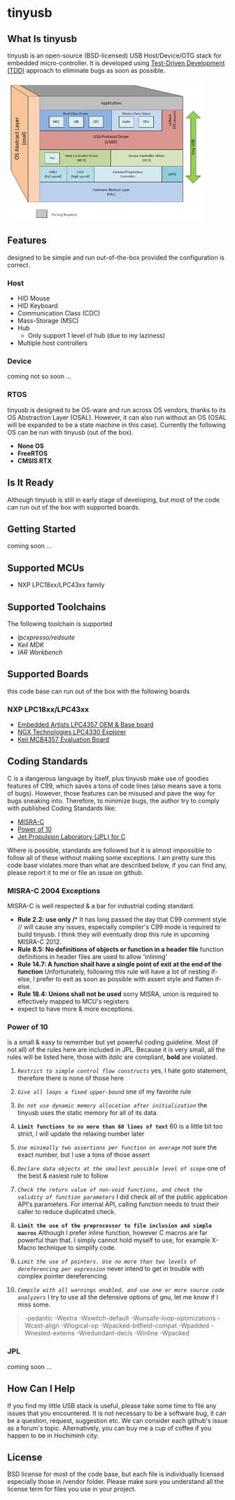 # tinyusb #

## What Is tinyusb ##

tinyusb is an open-source (BSD-licensed) USB Host/Device/OTG stack for embedded micro-controller. It is developed using [Test-Driven Development (TDD)](tests/readme.md) approach to eliminate bugs as soon as possible.

![tinyusb diagram](/docs/images/what_is_tinyusb.png)

## Features ##

designed to be simple and run out-of-the-box provided the configuration is correct.

### Host ###

- HID Mouse
- HID Keyboard
- Communication Class (CDC)
- Mass-Storage (MSC)
- Hub
    - Only support 1 level of hub (due to my laziness)
- Multiple host controllers

### Device ###

coming not so soon ...

### RTOS ###

tinyusb is designed to be OS-ware and run across OS vendors, thanks to its OS Abstraction Layer (OSAL). However, it can also run without an OS (OSAL will be expanded to be a state machine in this case). Currently the following OS can be run with tinyusb (out of the box).

- **None OS**
- **FreeRTOS**
- **CMSIS RTX**

## Is It Ready ##

Although tinyusb is still in early stage of developing, but most of the code can run out of the box with supported boards.

## Getting Started ##

coming soon ...

## Supported MCUs ##

- NXP LPC18xx/LPC43xx family

## Supported Toolchains ##

The following toolchain is supported

- *lpcxpresso/redsuite*
- *Keil MDK*
- *IAR Workbench*

## Supported Boards ##

this code base can run out of the box with the following boards

### NXP LPC18xx/LPC43xx ###

- [Embedded Artists LPC4357 OEM & Base board](http://www.embeddedartists.com/products/kits/lpc4357_kit.php)
- [NGX Technologies LPC4330 Explorer](http://shop.ngxtechnologies.com/product_info.php?products_id=104)
- [Keil MCB4357 Evaluation Board](http://www.keil.com/mcb4300)

## Coding Standards ##

C is a dangerous language by itself, plus tinyusb make use of goodies features of C99, which saves a tons of code lines (also means save a tons of bugs). However, those features can be misused and pave the way for bugs sneaking into. Therefore, to minimize bugs, the author try to comply with published Coding Standards like:

- [MISRA-C](http://www.misra-c.com/Activities/MISRAC/tabid/160/Default.aspx)
- [Power of 10](http://spinroot.com/p10/)
- [Jet Propulsion Laboratory (JPL) for C](http://lars-lab.jpl.nasa.gov)

Where is possible, standards are followed but it is almost impossible to follow all of these without making some exceptions. I am pretty sure this code base violates more than what are described below, if you can find any, please report it to me or file an issue on github.

### MISRA-C 2004 Exceptions ###

MISRA-C is well respected & a bar for industrial coding standard. 

- **Rule 2.2: use only /*** It has long passed the day that C99 comment style // will cause any issues, especially compiler's C99 mode is required to build tinyusb. I think they will eventually drop this rule in upcoming MISRA-C 2012.
- **Rule 8.5: No definitions of objects or function in a header file**  function definitions in header files are used to allow 'inlining'
- **Rule 14.7: A function shall have a single point of exit at the end of the function** Unfortunately, following this rule will have a lot of nesting if-else, I prefer to exit as soon as possible with assert style and flatten if-else.
- **Rule 18.4: Unions shall not be used** sorry MISRA, union is required to effectively mapped to MCU's registers
- expect to have more & more exceptions.

### Power of 10 ###

is a small & easy to remember but yet powerful coding guideline. Most (if not all) of the rules here are included in JPL. Because it is very small, all the rules will be listed here, those with *italic* are compliant, **bold** are violated. 

1. *`Restrict to simple control flow constructs`* 
yes, I hate goto statement, therefore there is none of those here

2. *`Give all loops a fixed upper-bound`* 
one of my favorite rule

3. *`Do not use dynamic memory allocation after initialization`* 
the tinyusb uses the static memory for all of its data.

4. **`Limit functions to no more than 60 lines of text`** 
60 is a little bit too strict, I will update the relaxing number later

5. *`Use minimally two assertions per function on average`* 
not sure the exact number, but I use a tons of those assert

6. *`Declare data objects at the smallest possible level of scope`* 
one of the best & easiest rule to follow

7. *`Check the return value of non-void functions, and check the validity of function parameters`* 
I did check all of the public application API's parameters. For internal API, calling function needs to trust their caller to reduce duplicated check.

8. **`Limit the use of the preprocessor to file inclusion and simple macros`** 
Although I prefer inline function, however C macros are far powerful than that. I simply cannot hold myself to use, for example X-Macro technique to simplify code.

9. *`Limit the use of pointers. Use no more than two levels of dereferencing per expression`* 
never intend to get in trouble with complex pointer dereferencing.

10. *`Compile with all warnings enabled, and use one or more source code analyzers`* 
I try to use all the defensive options of gnu, let me know if I miss some.
>-pedantic -Wextra -Wswitch-default -Wunsafe-loop-optimizations -Wcast-align -Wlogical-op -Wpacked-bitfield-compat -Wpadded -Wnested-externs -Wredundant-decls -Winline -Wpacked

### JPL ###

coming soon ...

## How Can I Help ##

If you find my little USB stack is useful, please take some time to file any issues that you encountered. It is not necessary to be a software bug, it can be a question, request, suggestion etc. We can consider each github's issue as a forum's topic. Alternatively, you can buy me a cup of coffee if you happen to be in Hochiminh city.

## License ##

BSD license for most of the code base, but each file is individually licensed especially those in /vendor folder. Please make sure you understand all the license term for files you use in your project.
